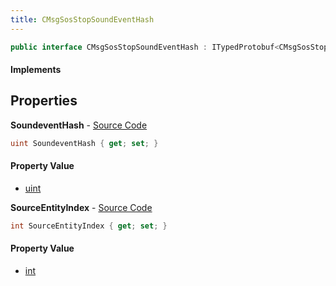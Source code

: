 ```yaml
---
title: CMsgSosStopSoundEventHash
---
```


```csharp
public interface CMsgSosStopSoundEventHash : ITypedProtobuf<CMsgSosStopSoundEventHash>, INativeHandle, INetMessage<CMsgSosStopSoundEventHash>, IDisposable
```

#### Implements

## Properties

**SoundeventHash** - [Source Code](https://github.com/swiftly-solution/swiftlys2/blob/main/managed/src/SwiftlyS2.Generated/Protobufs/Interfaces/CMsgSosStopSoundEventHash.cs#L18)

```csharp
uint SoundeventHash { get; set; }
```

#### Property Value

- [uint](https://learn.microsoft.com/dotnet/api/system.uint32)

**SourceEntityIndex** - [Source Code](https://github.com/swiftly-solution/swiftlys2/blob/main/managed/src/SwiftlyS2.Generated/Protobufs/Interfaces/CMsgSosStopSoundEventHash.cs#L21)

```csharp
int SourceEntityIndex { get; set; }
```

#### Property Value

- [int](https://learn.microsoft.com/dotnet/api/system.int32)

